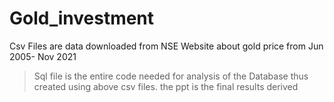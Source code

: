 # Gold_investment
Csv Files are data downloaded from NSE Website about gold price from Jun 2005- Nov 2021
>Sql file is the entire code needed for analysis of the Database thus created using above csv files.
the ppt is the final results derived
